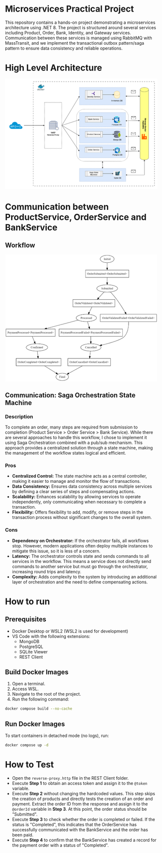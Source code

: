 # Microservices Practical Project

This repository contains a hands-on project demonstrating a microservices architecture using .NET 8. The project is structured around several services including Product, Order, Bank, Identity, and Gateway services. Communication between these services is managed using RabbitMQ with MassTransit, and we implement the transactional outbox pattern/saga pattern to ensure data consistency and reliable operations.

# High Level Architecture
![alt text](https://github.com/hptruc/msa-fundamental-hands-on/blob/main/Resources/high_level_architecture.png?raw=true)

# Communication between ProductService, OrderService and BankService
## Workflow
![alt text](https://github.com/hptruc/msa-fundamental-hands-on/blob/main/Resources/workflow.png?raw=true)

## Communication: Saga Orchestration State Machine
### Description
To complete an order, many steps are required from submission to completion (Product Service > Order Service > Bank Service). While there are several approaches to handle this workflow, I chose to implement it using Saga Orchestration combined with a pub/sub mechanism. This approach provides a centralized solution through a state machine, making the management of the workflow states logical and efficient.
### Pros
- **Centralized Control:** The state machine acts as a central controller, making it easier to manage and monitor the flow of transactions.
- **Data Consistency:** Ensures data consistency across multiple services by defining a clear series of steps and compensating actions.
- **Scalability:** Enhances scalability by allowing services to operate independently, only communicating when necessary to complete a transaction.
- **Flexibility:** Offers flexibility to add, modify, or remove steps in the transaction process without significant changes to the overall system.
### Cons
- **Dependency on Orchestrator:** If the orchestrator fails, all workflows stop. However, modern applications often deploy multiple instances to mitigate this issue, so it is less of a concern.
- **Latency:** The orchestrator controls state and sends commands to all services in the workflow. This means a service does not directly send commands to another service but must go through the orchestrator, increasing round trips and latency.
- **Complexity:** Adds complexity to the system by introducing an additional layer of orchestration and the need to define compensating actions.

# How to run
## Prerequisites
- Docker Desktop or WSL2 (WSL2 is used for development)
- VS Code with the following extensions:
    - MongoDB
    - PostgreSQL
    - SQLite Viewer
    - REST Client
## Build Docker Images
1. Open a terminal.
2. Access WSL.
3. Navigate to the root of the project.
4. Run the following command:

```bash
docker compose build --no-cache
```
## Run Docker Images
To start containers in detached mode (no logs), run:

```bash
docker compose up -d
```
# How to Test
- Open the `reverse-proxy.http` file in the REST Client folder.
- Execute **Step 1** to obtain an access token and assign it to the `@token` variable.
- Execute **Step 2** without changing the hardcoded values. This step skips the creation of products and directly tests the creation of an order and payment. Extract the order ID from the response and assign it to the `@orderId` variable in **Step 3**. At this point, the order status should be "Submitted".
- Execute **Step 3** to check whether the order is completed or failed. If the status is "Completed", this indicates that the OrderService has successfully communicated with the BankService and the order has been paid.
- Execute **Step 4** to confirm that the BankService has created a record for the payment order with a status of "Completed".
